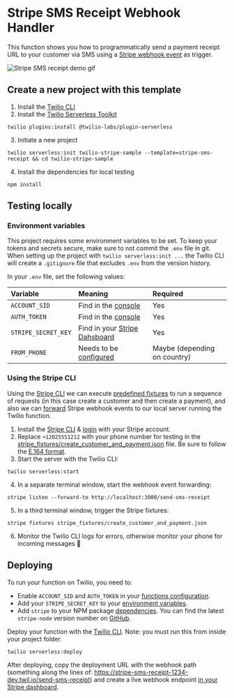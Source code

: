 # Stripe SMS Receipt Webhook Handler

This function shows you how to programmatically send a payment receipt URL to your customer via SMS using a [Stripe webhook event](https://stripe.com/docs/webhooks) as trigger.

![Stripe SMS receipt demo gif](https://github.com/thorsten-stripe/demo-gifs/blob/master/twilio-stripe-sms-receipt.gif?raw=true)

## Create a new project with this template

1. Install the [Twilio CLI](https://www.twilio.com/docs/twilio-cli/quickstart#install-twilio-cli)
2. Install the [Twilio Serverless Toolkit](https://www.twilio.com/docs/labs/serverless-toolkit/getting-started)

```shell
twilio plugins:install @twilio-labs/plugin-serverless
```

3. Initiate a new project

```
twilio serverless:init twilio-stripe-sample --template=stripe-sms-receipt && cd twilio-stripe-sample
```

4. Install the dependencies for local testing

```shell
npm install
```

## Testing locally

### Environment variables

This project requires some environment variables to be set. To keep your tokens and secrets secure, make sure to not commit the `.env` file in git. When setting up the project with `twilio serverless:init ...` the Twilio CLI will create a `.gitignore` file that excludes `.env` from the version history.

In your `.env` file, set the following values:

| Variable            | Meaning                                                                                | Required                     |
| :------------------ | :------------------------------------------------------------------------------------- | :--------------------------- |
| `ACCOUNT_SID`       | Find in the [console](https://www.twilio.com/console)                                  | Yes                          |
| `AUTH_TOKEN`        | Find in the [console](https://www.twilio.com/console)                                  | Yes                          |
| `STRIPE_SECRET_KEY` | Find in your [Stripe Dahsboard](https://dashboard.stripe.com/test/apikeys)             | Yes                          |
| `FROM_PHONE`        | Needs to be [configured](https://www.twilio.com/console/phone-numbers/getting-started) | Maybe (depending on country) |

### Using the Stripe CLI

Using the [Stripe CLI](https://github.com/stripe/stripe-cli#stripe-cli) we can execute [predefined fixtures](stripe_fixtures/create_customer_and_payment.json) to run a sequence of requests (in this case create a customer and then create a payment), and also we can [forward](https://github.com/stripe/stripe-cli/wiki/listen-command) Stripe webhook events to our local server running the Twilio function.

1. Install the [Stripe CLI](https://github.com/stripe/stripe-cli#installation) & [login](https://github.com/stripe/stripe-cli/wiki/login-command) with your Stripe account.
2. Replace `+12025551212` with your phone number for testing in the [stripe_fixtures/create_customer_and_payment.json](stripe_fixtures/create_customer_and_payment.json) file. Be sure to follow the [E.164 format](https://www.twilio.com/docs/glossary/what-e164).
3. Start the server with the Twilio CLI:

```shell
twilio serverless:start
```

4. In a separate terminal window, start the webhook event forwarding:

```shell
stripe listen --forward-to http://localhost:3000/send-sms-receipt
```

5. In a third terminal window, trigger the Stripe fixtures:

```shell
stripe fixtures stripe_fixtures/create_customer_and_payment.json
```

6. Monitor the Twilio CLI logs for errors, otherwise monitor your phone for incoming messages 🎉

## Deploying

To run your function on Twilio, you need to:

- Enable `ACCOUNT_SID` and `AUTH_TOKEN` in your [functions configuration](https://www.twilio.com/console/functions/configure).
- Add your `STRIPE_SECRET_KEY` to your [environment variables](https://www.twilio.com/console/functions/configure).
- Add `stripe` to your NPM package [dependencies](https://www.twilio.com/console/functions/configure). You can find the latest `stripe-node` version number on [GitHub](https://github.com/stripe/stripe-node/blob/master/VERSION).

Deploy your function with the [Twilio CLI](https://www.twilio.com/docs/twilio-cli/quickstart). Note: you must run this from inside your project folder.

```
twilio serverless:deploy
```

After deploying, copy the deployment URL with the webhook path (something along the lines of: https://stripe-sms-receipt-1234-dev.twil.io/send-sms-receipt) and create a live webhook endpoint [in your Stripe dashboard](https://stripe.com/docs/webhooks/setup#configure-webhook-settings).
